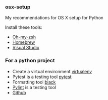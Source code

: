 ### osx-setup
My recommendations for OS X setup for Python

Install these tools:

* [Oh-my-zsh](https://ohmyz.sh/)
* [Homebrew](https://brew.sh/)
* [Visual Studio](https://code.visualstudio.com/)

### For a python project

* Create a virtual environment [virtualenv](https://virtualenv.pypa.io/en/latest/)
* Pytest is a testing tool [pytest](https://docs.pytest.org/en/stable/)
* Formatting tool [black](https://github.com/psf/black)
* [Pylint](https://www.pylint.org/) is a testing tool
* [Github](https://github.com/features/actions)
